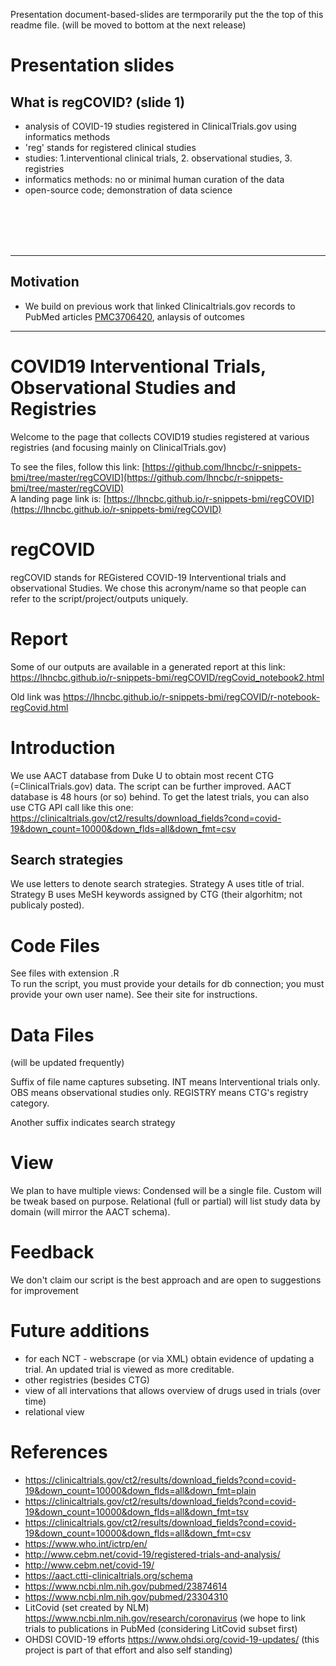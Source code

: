 Presentation document-based-slides are termporarily put the the top of this readme file. (will be moved to bottom at the next release)

# Presentation slides

## What is regCOVID? (slide 1)
- analysis of COVID-19 studies registered in ClinicalTrials.gov using informatics methods
- 'reg' stands for registered clinical studies
- studies: 1.interventional clinical trials, 2. observational studies, 3. registries
- informatics methods: no or minimal human curation of the data
- open-source code; demonstration of data science
  
<br><br><br><br>

  
  
___  

## Motivation
- We build on previous work that linked Clinicaltrials.gov records to PubMed articles [PMC3706420](https://www.ncbi.nlm.nih.gov/pmc/articles/PMC3706420), anlaysis of outcomes  
___





# COVID19 Interventional Trials, Observational Studies and Registries

Welcome to the page that collects COVID19 studies registered at various registries (and focusing mainly on ClinicalTrials.gov)

To see the files, follow this link: [https://github.com/lhncbc/r-snippets-bmi/tree/master/regCOVID](https://github.com/lhncbc/r-snippets-bmi/tree/master/regCOVID)  
A landing page link is: [https://lhncbc.github.io/r-snippets-bmi/regCOVID](https://lhncbc.github.io/r-snippets-bmi/regCOVID)

# regCOVID
regCOVID stands for REGistered COVID-19 Interventional trials and observational Studies. We chose this acronym/name so that people can refer to the script/project/outputs uniquely.


# Report
Some of our outputs are available in a generated report at this link: https://lhncbc.github.io/r-snippets-bmi/regCOVID/regCovid_notebook2.html

Old link was https://lhncbc.github.io/r-snippets-bmi/regCOVID/r-notebook-regCovid.html  

# Introduction
We use AACT database from Duke U to obtain most recent CTG (=ClinicalTrials.gov) data.
The script can be further improved.
AACT database is 48 hours (or so) behind. To get the latest trials, you can also use CTG API call like this one: https://clinicaltrials.gov/ct2/results/download_fields?cond=covid-19&down_count=10000&down_flds=all&down_fmt=csv

## Search strategies
We use letters to denote search strategies. Strategy A uses title of trial. Strategy B uses MeSH keywords assigned by CTG (their algorhitm; not publicaly posted).

# Code Files
See files with extension .R   
To run the script, you must provide your details for db connection; you must provide your own user name). See their site for instructions.

# Data Files
(will be updated frequently)

Suffix of file name captures subseting. INT means Interventional trials only. OBS means observational studies only. REGISTRY means CTG's registry category.

Another suffix indicates search strategy

# View
We plan to have multiple views: Condensed will be a single file. Custom will be tweak based on purpose. Relational (full or partial) will list study data by domain (will mirror the AACT schema).

# Feedback
We don't claim our script is the best approach and are open to suggestions for improvement

# Future additions
- for each NCT - webscrape (or via XML) obtain evidence of updating a trial. An updated trial is viewed as more creditable.
- other registries (besides CTG)
- view of all intervations that allows overview of drugs used in trials (over time)
- relational view 

# References
- https://clinicaltrials.gov/ct2/results/download_fields?cond=covid-19&down_count=10000&down_flds=all&down_fmt=plain
- https://clinicaltrials.gov/ct2/results/download_fields?cond=covid-19&down_count=10000&down_flds=all&down_fmt=tsv
- https://clinicaltrials.gov/ct2/results/download_fields?cond=covid-19&down_count=10000&down_flds=all&down_fmt=csv
- https://www.who.int/ictrp/en/
- http://www.cebm.net/covid-19/registered-trials-and-analysis/
- http://www.cebm.net/covid-19/
- https://aact.ctti-clinicaltrials.org/schema
- https://www.ncbi.nlm.nih.gov/pubmed/23874614
- https://www.ncbi.nlm.nih.gov/pubmed/23304310
- LitCovid (set created by NLM) https://www.ncbi.nlm.nih.gov/research/coronavirus  (we hope to link trials to publications in PubMed (considering LitCovid subset first)
- OHDSI COVID-19 efforts https://www.ohdsi.org/covid-19-updates/ (this project is part of that effort and also self standing)


